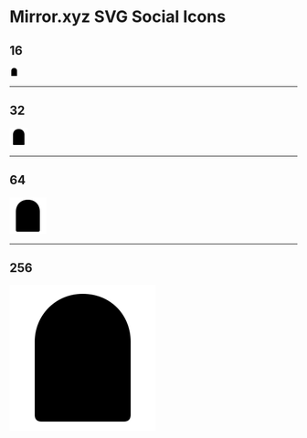 # Mirror.xyz SVG Social Icons

## 16

<img src="./icons/mirror-16.svg" width="16px">

---

## 32

<img src="./icons/mirror-32.svg" width="32px">

---

## 64

<img src="./icons/mirror-64.svg" width="64px">

---

## 256

<img src="./icons/mirror-256.svg" width="256px">
